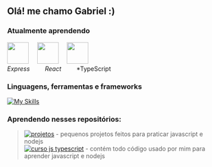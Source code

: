 ## Olá! me chamo Gabriel :)

### Atualmente aprendendo
<img src="https://cdn.jsdelivr.net/gh/devicons/devicon/icons/express/express-original.svg" height="50" />&nbsp;&nbsp;&nbsp;&nbsp;&nbsp;<img src="https://cdn.jsdelivr.net/gh/devicons/devicon/icons/react/react-original.svg" height="50" />&nbsp;&nbsp;&nbsp;&nbsp;&nbsp;<img src="https://cdn.jsdelivr.net/gh/devicons/devicon@latest/icons/typescript/typescript-original.svg" height="50" />
<br>*Express* &nbsp;&nbsp;&nbsp;&nbsp;&nbsp;&nbsp;&nbsp; *React* &nbsp;&nbsp;&nbsp;&nbsp;&nbsp;&nbsp;&nbsp; *TypeScript

### Linguagens, ferramentas e frameworks
[![My Skills](https://skillicons.dev/icons?i=js,html,css,git,github,nodejs,express,webpack,mongodb)](https://skillicons.dev)

### Aprendendo nesses repositórios:
> [![projetos](https://img.shields.io/badge/mini_projetos-7F32B3)](https://github.com/gabriel-tomas/mini-projects-javascript) - pequenos projetos feitos para praticar javascript e nodejs<br>
> [![curso js typescript](https://img.shields.io/badge/learn_javascript-B2327D)](https://github.com/gabriel-tomas/learn-javascript) - contém todo código usado por mim para aprender javascript e nodejs


          
          
          
          
          
          

          

